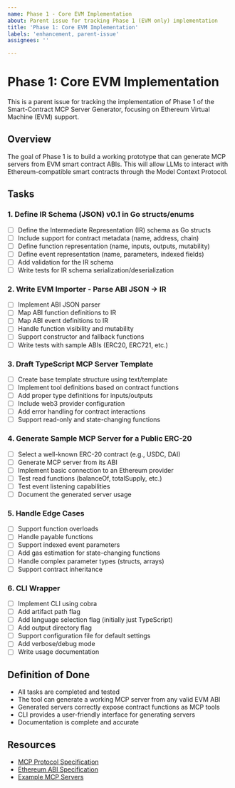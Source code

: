 ```yaml
---
name: Phase 1 - Core EVM Implementation
about: Parent issue for tracking Phase 1 (EVM only) implementation
title: 'Phase 1: Core EVM Implementation'
labels: 'enhancement, parent-issue'
assignees: ''

---
```


# Phase 1: Core EVM Implementation

This is a parent issue for tracking the implementation of Phase 1 of the Smart-Contract MCP Server Generator, focusing on Ethereum Virtual Machine (EVM) support.

## Overview

The goal of Phase 1 is to build a working prototype that can generate MCP servers from EVM smart contract ABIs. This will allow LLMs to interact with Ethereum-compatible smart contracts through the Model Context Protocol.

## Tasks

### 1. Define IR Schema (JSON) v0.1 in Go structs/enums

- [ ] Define the Intermediate Representation (IR) schema as Go structs
- [ ] Include support for contract metadata (name, address, chain)
- [ ] Define function representation (name, inputs, outputs, mutability)
- [ ] Define event representation (name, parameters, indexed fields)
- [ ] Add validation for the IR schema
- [ ] Write tests for IR schema serialization/deserialization

### 2. Write EVM Importer - Parse ABI JSON → IR

- [ ] Implement ABI JSON parser
- [ ] Map ABI function definitions to IR
- [ ] Map ABI event definitions to IR
- [ ] Handle function visibility and mutability
- [ ] Support constructor and fallback functions
- [ ] Write tests with sample ABIs (ERC20, ERC721, etc.)

### 3. Draft TypeScript MCP Server Template

- [ ] Create base template structure using text/template
- [ ] Implement tool definitions based on contract functions
- [ ] Add proper type definitions for inputs/outputs
- [ ] Include web3 provider configuration
- [ ] Add error handling for contract interactions
- [ ] Support read-only and state-changing functions

### 4. Generate Sample MCP Server for a Public ERC-20

- [ ] Select a well-known ERC-20 contract (e.g., USDC, DAI)
- [ ] Generate MCP server from its ABI
- [ ] Implement basic connection to an Ethereum provider
- [ ] Test read functions (balanceOf, totalSupply, etc.)
- [ ] Test event listening capabilities
- [ ] Document the generated server usage

### 5. Handle Edge Cases

- [ ] Support function overloads
- [ ] Handle payable functions
- [ ] Support indexed event parameters
- [ ] Add gas estimation for state-changing functions
- [ ] Handle complex parameter types (structs, arrays)
- [ ] Support contract inheritance

### 6. CLI Wrapper

- [ ] Implement CLI using cobra
- [ ] Add artifact path flag
- [ ] Add language selection flag (initially just TypeScript)
- [ ] Add output directory flag
- [ ] Support configuration file for default settings
- [ ] Add verbose/debug mode
- [ ] Write usage documentation

## Definition of Done

- All tasks are completed and tested
- The tool can generate a working MCP server from any valid EVM ABI
- Generated servers correctly expose contract functions as MCP tools
- CLI provides a user-friendly interface for generating servers
- Documentation is complete and accurate

## Resources

- [MCP Protocol Specification](https://github.com/anthropics/model-context-protocol)
- [Ethereum ABI Specification](https://docs.soliditylang.org/en/latest/abi-spec.html)
- [Example MCP Servers](https://github.com/anthropics/model-context-protocol/tree/main/src)